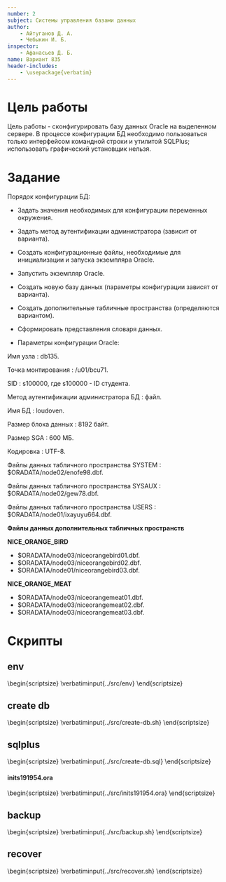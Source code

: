 ```yaml
---
number: 2
subject: Системы управления базами данных
author:
	- Айтуганов Д. А.
	- Чебыкин И. Б.
inspector:
	- Афанасьев Д. Б.
name: Вариант 835
header-includes:
	- \usepackage{verbatim}
---
```


# Цель работы

Цель работы - сконфигурировать базу данных Oracle на выделенном сервере.
В процессе конфигурации БД необходимо пользоваться только интерфейсом командной
строки и утилитой SQLPlus; использовать графический установщик нельзя.

# Задание

Порядок конфигурации БД:

* Задать значения необходимых для конфигурации переменных окружения.

* Задать метод аутентификации администратора (зависит от варианта).

* Создать конфигурационные файлы, необходимые для инициализации и запуска экземпляра Oracle.

* Запустить экземпляр Oracle.

* Создать новую базу данных (параметры конфигурации зависят от варианта).

* Создать дополнительные табличные пространства (определяются вариантом).

* Сформировать представления словаря данных.

* Параметры конфигурации Oracle:

Имя узла
: db135.

Точка монтирования
: /u01/bcu71.

SID
: s100000, где s100000 - ID студента.

Метод аутентификации администратора БД
: файл.

Имя БД
: loudoven.

Размер блока данных
: 8192 байт.

Размер SGA
: 600 МБ.

Кодировка
: UTF-8.

Файлы данных табличного пространства SYSTEM
: \$ORADATA/node02/enofe98.dbf.

Файлы данных табличного пространства SYSAUX
: \$ORADATA/node02/gew78.dbf.

Файлы данных табличного пространства USERS
: \$ORADATA/node01/ixayuyu664.dbf.

__Файлы данных дополнительных табличных пространств__

__NICE_ORANGE_BIRD__

* \$ORADATA/node03/niceorangebird01.dbf.
* \$ORADATA/node03/niceorangebird02.dbf.
* \$ORADATA/node01/niceorangebird03.dbf.

__NICE_ORANGE_MEAT__

* \$ORADATA/node03/niceorangemeat01.dbf.
* \$ORADATA/node03/niceorangemeat02.dbf.
* \$ORADATA/node03/niceorangemeat03.dbf.


# Скрипты

## env
\begin{scriptsize}
\verbatiminput{../src/env}
\end{scriptsize}

## create db
\begin{scriptsize}
\verbatiminput{../src/create-db.sh}
\end{scriptsize}

## sqlplus

\begin{scriptsize}
\verbatiminput{../src/create-db.sql}
\end{scriptsize}


#### inits191954.ora

\begin{scriptsize}
\verbatiminput{../src/inits191954.ora}
\end{scriptsize}

## backup

\begin{scriptsize}
\verbatiminput{../src/backup.sh}
\end{scriptsize}

## recover

\begin{scriptsize}
\verbatiminput{../src/recover.sh}
\end{scriptsize}

